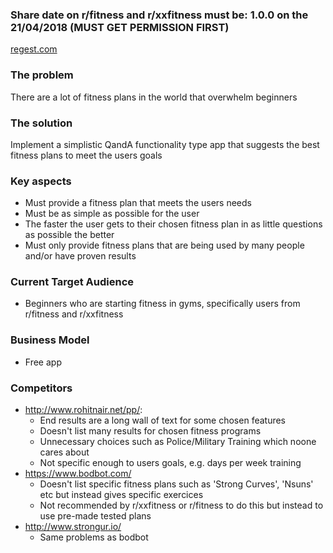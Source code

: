 ### Share date on r/fitness and r/xxfitness must be: 1.0.0 on the 21/04/2018 (MUST GET PERMISSION FIRST)

[regest.com](https://www.reggest.com)

### The problem
There are a lot of fitness plans in the world that overwhelm beginners

### The solution
Implement a simplistic QandA functionality type app that suggests the best fitness plans to meet the users goals

### Key aspects
- Must provide a fitness plan that meets the users needs
- Must be as simple as possible for the user
- The faster the user gets to their chosen fitness plan in as little questions as possible the better
- Must only provide fitness plans that are being used by many people and/or have proven results

### Current Target Audience
- Beginners who are starting fitness in gyms, specifically users from r/fitness and r/xxfitness

### Business Model
- Free app

### Competitors
- http://www.rohitnair.net/pp/: 
  - End results are a long wall of text for some chosen features
  - Doesn't list many results for chosen fitness programs
  - Unnecessary choices such as Police/Military Training which noone cares about
  - Not specific enough to users goals, e.g. days per week training
- https://www.bodbot.com/
  - Doesn't list specific fitness plans such as 'Strong Curves', 'Nsuns' etc but instead gives specific exercices
  - Not recommended by r/xxfitness or r/fitness to do this but instead to use pre-made tested plans
- http://www.strongur.io/
  - Same problems as bodbot
